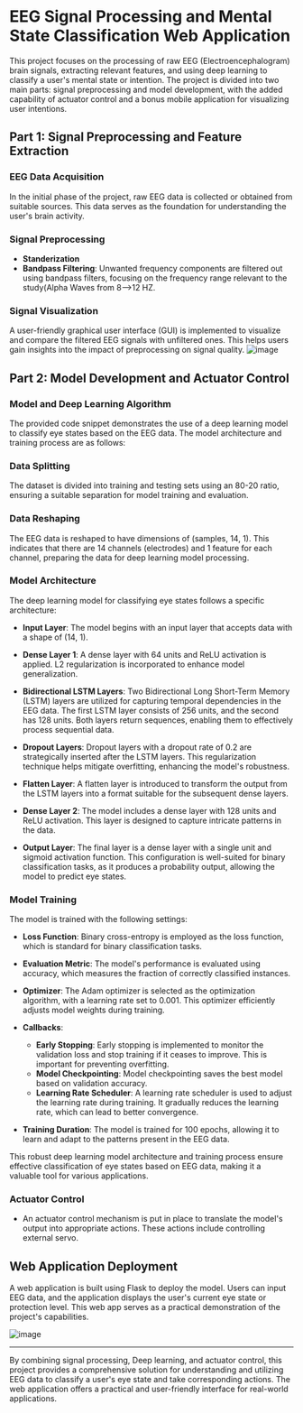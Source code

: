 # EEG Signal Processing and Mental State Classification Web Application

This project focuses on the processing of raw EEG (Electroencephalogram) brain signals, extracting relevant features, and using deep learning to classify a user's mental state or intention. The project is divided into two main parts: signal preprocessing and model development, with the added capability of actuator control and a bonus mobile application for visualizing user intentions.

## Part 1: Signal Preprocessing and Feature Extraction

### EEG Data Acquisition
In the initial phase of the project, raw EEG data is collected or obtained from suitable sources. This data serves as the foundation for understanding the user's brain activity.

### Signal Preprocessing
- **Standerization**
- **Bandpass Filtering**: Unwanted frequency components are filtered out using bandpass filters, focusing on the frequency range relevant to the study(Alpha Waves from 8-->12 HZ.


### Signal Visualization
A user-friendly graphical user interface (GUI) is implemented to visualize and compare the filtered EEG signals with unfiltered ones. This helps users gain insights into the impact of preprocessing on signal quality.
![image](https://github.com/Youssef-Ashraf71/Task2_Medical/assets/83988379/aca5f826-388f-45d6-949f-4dd847a515dc)



## Part 2: Model Development and Actuator Control
### Model and Deep Learning Algorithm

The provided code snippet demonstrates the use of a deep learning model to classify eye states based on the EEG data. The model architecture and training process are as follows:

### Data Splitting

The dataset is divided into training and testing sets using an 80-20 ratio, ensuring a suitable separation for model training and evaluation.

### Data Reshaping

The EEG data is reshaped to have dimensions of (samples, 14, 1). This indicates that there are 14 channels (electrodes) and 1 feature for each channel, preparing the data for deep learning model processing.

### Model Architecture

The deep learning model for classifying eye states follows a specific architecture:

- **Input Layer**: The model begins with an input layer that accepts data with a shape of (14, 1).

- **Dense Layer 1**: A dense layer with 64 units and ReLU activation is applied. L2 regularization is incorporated to enhance model generalization.

- **Bidirectional LSTM Layers**: Two Bidirectional Long Short-Term Memory (LSTM) layers are utilized for capturing temporal dependencies in the EEG data. The first LSTM layer consists of 256 units, and the second has 128 units. Both layers return sequences, enabling them to effectively process sequential data.

- **Dropout Layers**: Dropout layers with a dropout rate of 0.2 are strategically inserted after the LSTM layers. This regularization technique helps mitigate overfitting, enhancing the model's robustness.

- **Flatten Layer**: A flatten layer is introduced to transform the output from the LSTM layers into a format suitable for the subsequent dense layers.

- **Dense Layer 2**: The model includes a dense layer with 128 units and ReLU activation. This layer is designed to capture intricate patterns in the data.

- **Output Layer**: The final layer is a dense layer with a single unit and sigmoid activation function. This configuration is well-suited for binary classification tasks, as it produces a probability output, allowing the model to predict eye states.

### Model Training

The model is trained with the following settings:

- **Loss Function**: Binary cross-entropy is employed as the loss function, which is standard for binary classification tasks.

- **Evaluation Metric**: The model's performance is evaluated using accuracy, which measures the fraction of correctly classified instances.

- **Optimizer**: The Adam optimizer is selected as the optimization algorithm, with a learning rate set to 0.001. This optimizer efficiently adjusts model weights during training.

- **Callbacks**:
  - **Early Stopping**: Early stopping is implemented to monitor the validation loss and stop training if it ceases to improve. This is important for preventing overfitting.
  - **Model Checkpointing**: Model checkpointing saves the best model based on validation accuracy.
  - **Learning Rate Scheduler**: A learning rate scheduler is used to adjust the learning rate during training. It gradually reduces the learning rate, which can lead to better convergence.

- **Training Duration**: The model is trained for 100 epochs, allowing it to learn and adapt to the patterns present in the EEG data.

This robust deep learning model architecture and training process ensure effective classification of eye states based on EEG data, making it a valuable tool for various applications.

### Actuator Control
- An actuator control mechanism is put in place to translate the model's output into appropriate actions. These actions include controlling external servo.


## Web Application Deployment

A web application is built using Flask to deploy the model. Users can input EEG data, and the application displays the user's current eye state or protection level. This web app serves as a practical demonstration of the project's capabilities.

![image](https://github.com/Youssef-Ashraf71/Task2_Medical/assets/83988379/004ba914-7125-4e69-bef7-9524d6e181f7)

---

By combining signal processing, Deep learning, and actuator control, this project provides a comprehensive solution for understanding and utilizing EEG data to classify a user's eye state and take corresponding actions. The web application offers a practical and user-friendly interface for real-world applications.
